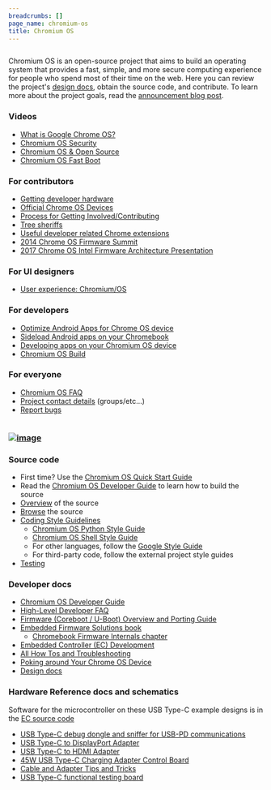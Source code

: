 ```yaml
---
breadcrumbs: []
page_name: chromium-os
title: Chromium OS
---
```


<div class="two-column-container">
<div class="column">

Chromium OS is an open-source project that aims to build an operating system
that provides a fast, simple, and more secure computing experience for people
who spend most of their time on the web. Here you can review the project's
[design docs](http://www.chromium.org/chromium-os/chromiumos-design-docs),
obtain the source code, and contribute. To learn more about the project goals,
read the [announcement blog
post](http://googleblog.blogspot.com/2009/11/releasing-chromium-os-open-source.html).

### Videos

*   [What is Google Chrome OS?](http://www.youtube.com/watch)
*   [Chromium OS Security](http://www.youtube.com/watch)
*   [Chromium OS & Open Source](http://www.youtube.com/watch)
*   [Chromium OS Fast Boot](http://www.youtube.com/watch)

### For contributors

*   [Getting developer hardware](/chromium-os/getting-dev-hardware)
*   [Official Chrome OS
            Devices](/chromium-os/developer-information-for-chrome-os-devices)
*   [Process for Getting
            Involved/Contributing](https://chromium.googlesource.com/chromiumos/docs/+/HEAD/contributing.md)
*   [Tree
            sheriffs](http://www.chromium.org/developers/tree-sheriffs/sheriff-details-chromium-os)
*   [Useful developer related Chrome
            extensions](/developers/useful-extensions)
*   [2014 Chrome OS Firmware Summit](/chromium-os/2014-firmware-summit)
*   [2017 Chrome OS Intel Firmware Architecture
            Presentation](https://docs.google.com/a/chromium.org/viewer)

### For UI designers

*   [User experience: Chromium/OS](/user-experience)

### For developers

*   [Optimize Android Apps for Chrome OS
            device](/chromium-os/android-apps)
*   [Sideload Android apps on your
            Chromebook](/chromium-os/sideload-android-apps-on-chromebook)
*   [Developing apps on your Chromium OS
            device](/chromium-os/developing-apps-on-your-chromium-os-device)
*   [Chromium OS Build](/chromium-os/build)

### For everyone

*   [Chromium OS FAQ](/chromium-os/chromium-os-faq)
*   [Project contact
            details](https://chromium.googlesource.com/chromiumos/docs/+/master/contact.md)
            (groups/etc...)
*   [Report
            bugs](https://chromium.googlesource.com/chromiumos/docs/+/master/reporting_bugs.md)

</div>
<div class="column">

### [<img alt="image" src="/chromium-os/comp2_200x146.jpg">](/chromium-os/comp2_200x146.jpg)

### Source code

*   First time? Use the [Chromium OS Quick Start Guide](/chromium-os/quick-start-guide)
*   Read the [Chromium OS Developer Guide](https://chromium.googlesource.com/chromiumos/docs/+/master/developer_guide.md)
    to learn how to build the source
*   [Overview](/chromium-os/developer-guide/directory-structure) of the source
*   [Browse](https://chromium.googlesource.com/) the source
*   [Coding Style Guidelines](https://chromium.googlesource.com/chromiumos/docs/+/master/styleguide/)
    *   [Chromium OS Python Style Guide](https://chromium.googlesource.com/chromiumos/docs/+/master/styleguide/python.md)
    *   [Chromium OS Shell Style Guide](https://chromium.googlesource.com/chromiumos/docs/+/master/styleguide/shell.md)
    *   For other languages, follow the [Google Style Guide](https://github.com/google/styleguide/#google-style-guides)
    *   For third-party code, follow the external project style guides
*   [Testing](/chromium-os/testing)

### Developer docs

*   [Chromium OS Developer Guide](https://chromium.googlesource.com/chromiumos/docs/+/HEAD/developer_guide.md)
*   [High-Level Developer FAQ](/chromium-os/how-tos-and-troubleshooting/developer-faq)
*   [Firmware (Coreboot / U-Boot) Overview and Porting Guide](/chromium-os/firmware-porting-guide)
*   [Embedded Firmware Solutions book](https://link.springer.com/book/10.1007/978-1-4842-0070-4)
    *   [Chromebook Firmware Internals chapter](https://link.springer.com/chapter/10.1007/978-1-4842-0070-4_5)
*   [Embedded Controller (EC) Development](https://chromium.googlesource.com/chromiumos/platform/ec/+/HEAD/README.md)
*   [All How Tos and Troubleshooting](/chromium-os/how-tos-and-troubleshooting)
*   [Poking around Your Chrome OS Device](/chromium-os/poking-around-your-chrome-os-device)
*   [Design docs](http://www.chromium.org/chromium-os/chromiumos-design-docs)

### Hardware Reference docs and schematics

Software for the microcontroller on these USB Type-C example designs is in the [EC source code](/chromium-os/ec-development)

*   [USB Type-C debug dongle and sniffer for USB-PD communications](/chromium-os/twinkie)
*   [USB Type-C to DisplayPort Adapter](/chromium-os/dingdong)
*   [USB Type-C to HDMI Adapter](/chromium-os/hoho)
*   [45W USB Type-C Charging Adapter Control Board](/chromium-os/minimuffin)
*   [Cable and Adapter Tips and Tricks](/chromium-os/cable-and-adapter-tips-and-tricks)
*   [USB Type-C functional testing board](/chromium-os/plankton)

</div>
</div>
